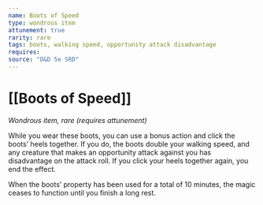 ```yaml
---
name: Boots of Speed
type: wondrous item
attunement: true
rarity: rare
tags: boots, walking speed, opportunity attack disadvantage
requires: 
source: "D&D 5e SRD"
---
```

# [[Boots of Speed]]

*Wondrous item, rare (requires attunement)*

While you wear these boots, you can use a bonus action and click the boots’ heels together. If you do, the boots double your walking speed, and any creature that makes an opportunity attack against you has disadvantage on the attack roll. If you click your heels together again, you end the effect.

When the boots’ property has been used for a total of 10 minutes, the magic ceases to function until you finish a long rest.